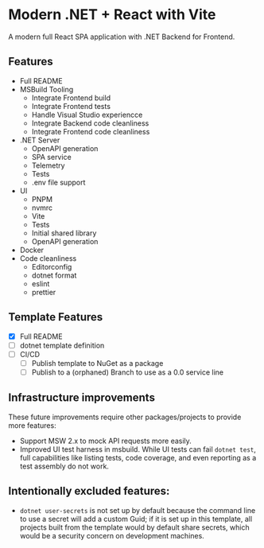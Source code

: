 # Modern .NET + React with Vite

A modern full React SPA application with .NET Backend for Frontend.

## Features

- Full README
- MSBuild Tooling
    - Integrate Frontend build
    - Integrate Frontend tests
    - Handle Visual Studio experiencce
    - Integrate Backend code cleanliness
    - Integrate Frontend code cleanliness
- .NET Server
    - OpenAPI generation
    - SPA service
    - Telemetry
    - Tests
    - .env file support
- UI
    - PNPM
    - nvmrc
    - Vite
    - Tests
    - Initial shared library
    - OpenAPI generation
- Docker
- Code cleanliness
    - Editorconfig
    - dotnet format
    - eslint
    - prettier

## Template Features

- [X] Full README
- [ ] dotnet template definition
- [ ] CI/CD
    - [ ] Publish template to NuGet as a package
    - [ ] Publish to a (orphaned) Branch to use as a 0.0 service line

## Infrastructure improvements

These future improvements require other packages/projects to provide more
features:

- Support MSW 2.x to mock API requests more easily.
- Improved UI test harness in msbuild. While UI tests can fail `dotnet test`,
  full capabilities like listing tests, code coverage, and even reporting as a
  test assembly do not work.

## Intentionally excluded features:

- `dotnet user-secrets` is not set up by default because the command line to use
  a secret will add a custom Guid; if it is set up in this template, all
  projects built from the template would by default share secrets, which would
  be a security concern on development machines.